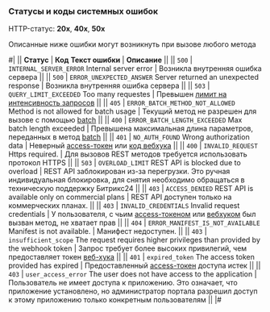 
### Статусы и коды системных ошибок

HTTP-статус: **20х**, **40x**, **50x**

Описанные ниже ошибки могут возникнуть при вызове любого метода

#|
|| **Статус** | **Код**
**Текст ошибки** | **Описание** ||
|| `500` | `INTERNAL_SERVER_ERROR`
Internal server error | Возникла внутренняя ошибка сервера ||
|| `500` | `ERROR_UNEXPECTED_ANSWER`
Server returned an unexpected response | Возникла внутренняя ошибка сервера ||
|| `503` | `QUERY_LIMIT_EXCEEDED`
Too many requestes | Превышен [лимит на интенсивность запросов](../limits.md) ||
|| `405` | `ERROR_BATCH_METHOD_NOT_ALLOWED`
Method is not allowed for batch usage | Текущий метод не разрешен для вызове с помощью [batch](../api-reference/how-to-call-rest-api/batch.md) ||
|| `400` | `ERROR_BATCH_LENGTH_EXCEEDED`
Max batch length exceeded | Превышена максимальная длина параметров, переданных в метод [batch](../api-reference/how-to-call-rest-api/batch.md) ||
|| `401` | `NO_AUTH_FOUND`
Wrong authorization data | Неверный [access-токен](../api-reference/oauth/index.md) или [код вебхука](../local-integrations/local-webhooks.md) ||
|| `400` | `INVALID_REQUEST`
Https required. | Для вызовов REST методов требуется использовать протокол HTTPS ||
|| `503` | `OVERLOAD_LIMIT`
REST API is blocked due to overload | REST API заблокирован из-за перегрузки. Это ручная индивидуальная блокировка, для снятия необходимо обращаться в техническую поддержку Битрикс24 ||
|| `403` | `ACCESS_DENIED`
REST API is available only on commercial plans | REST API доступен только на коммерческих планах. ||
|| `403` | `INVALID_CREDENTIALS`
Invalid request credentials | У пользователя, с чьим [access-токеном](../api-reference/oauth/index.md) или [вебхуком](../local-integrations/local-webhooks.md) был вызван метод, не хватает прав ||
|| `404` | `ERROR_MANIFEST_IS_NOT_AVAILABLE`
Manifest is not available. | Манифест недоступен. ||
|| `403` | `insufficient_scope`
The request requires higher privileges than provided by the webhook token | Запрос требует более высоких привилегий, чем предоставляет токен [веб-хука](../local-integrations/local-webhooks.md) ||
|| `401` | `expired_token`
The access token provided has expired | Предоставленный [access-токен](../api-reference/oauth/index.md) доступа истек ||
|| `403` | `user_access_error`
The user does not have access to the application | Пользователь не имеет доступа к приложению. Это означает, что приложение установлено, но администратор портала разрешил доступ к этому приложению только конкретным пользователям ||
|#
